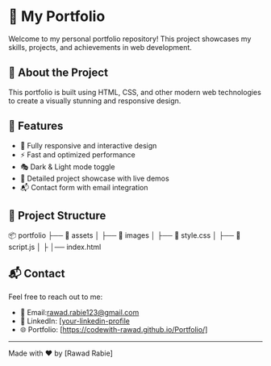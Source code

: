 # 🚀 My Portfolio

Welcome to my personal portfolio repository! This project showcases my skills, projects, and achievements in web development.

## 📌 About the Project
This portfolio is built using HTML, CSS, and other modern web technologies to create a visually stunning and responsive design.

## 🎨 Features
- 🌟 Fully responsive and interactive design
- ⚡️ Fast and optimized performance
- 🎭 Dark & Light mode toggle
- 📄 Detailed project showcase with live demos
- 📬 Contact form with email integration



## 📂 Project Structure
📦 portfolio
├── 📂 assets
│   ├── 📂 images
│   ├── 📂 style.css
│   ├── 📂 script.js
│   ├
│── index.html



## 📬 Contact
Feel free to reach out to me:
- 📧 Email:rawad.rabie123@gmail.com
- 💼 LinkedIn: [[your-linkedin-profile](https://linkedin.com/in/yourprofil](https://www.linkedin.com/in/rawad-rabie-a92253268))
- 🌐 Portfolio: [https://codewith-rawad.github.io/Portfolio/]

---
Made with ❤️ by [Rawad Rabie]
